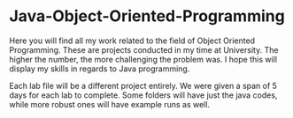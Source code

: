 # Java-Object-Oriented-Programming
Here you will find all my work related to the field of Object Oriented Programming. These are projects conducted in my time at University. The higher the number, the more challenging the problem was. I hope this will display my skills in regards to Java programming.

Each lab file will be a different project entirely. We were given a span of 5 days for each lab to complete. Some folders will have just the java codes, while more robust ones will have example runs as well.
